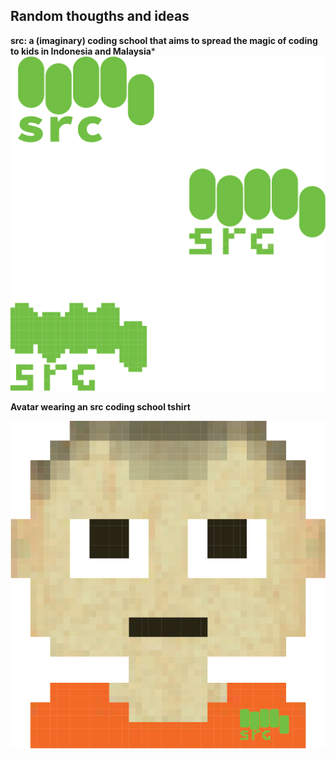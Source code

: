 ## Random thougths and ideas

**src: a (imaginary) coding school that aims to spread the magic of coding to kids in Indonesia and Malaysia*** 
![src logo](src_mult.png)

**Avatar wearing an src coding school tshirt** 

![src tshirt](avatar.png)
